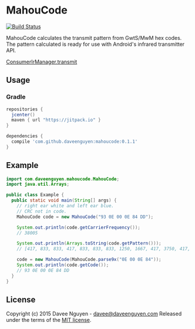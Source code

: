 # MahouCode
[![Build Status](https://travis-ci.org/daveenguyen/MahouCode.svg)](https://travis-ci.org/daveenguyen/MahouCode)

MahouCode calculates the transmit pattern from GwtS/MwM hex codes.
The pattern calculated is ready for use with Android's infrared transmitter API.

[ConsumerIrManager.transmit](https://developer.android.com/reference/android/hardware/ConsumerIrManager.html#transmit(int,%20int%5B%5D))

## Usage

### Gradle

``` gradle
repositories {
  jcenter()
  maven { url "https://jitpack.io" }
}

dependencies {
  compile 'com.github.daveenguyen:mahoucode:0.1.1'
}
```


## Example

``` java
import com.daveenguyen.mahoucode.MahouCode;
import java.util.Arrays;

public class Example {
  public static void main(String[] args) {
    // right ear white and left ear blue.
    // CRC not in code.
    MahouCode code = new MahouCode("93 0E 00 0E 84 DD");

    System.out.println(code.getCarrierFrequency());
    // 38005

    System.out.println(Arrays.toString(code.getPattern()));
    // [417, 833, 833, 417, 833, 833, 833, 1250, 1667, 417, 3750, 417, 833, 1250, 1667, 417, 1250, 417, 1667, 833, 417, 417, 417, 1250, 417, 1250]

    code = new MahouCode(MahouCode.parse9x("0E 00 0E 84"));
    System.out.println(code.getCode());
    // 93 0E 00 0E 84 DD
  }
}

```

## License
Copyright (c) 2015 Davee Nguyen - davee@daveenguyen.com
Released under the terms of the [MIT license](http://mit-license.org/).
